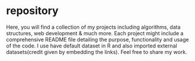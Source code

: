 # repository
Here, you will find a collection of my projects including algorithms, data structures, web development  &amp; much more. Each project might include a comprehensive README file detailing the purpose, functionality  and usage of the code. I use have default dataset in R and also imported external datasets(credit given by embedding the links). Feel free to share my work.
